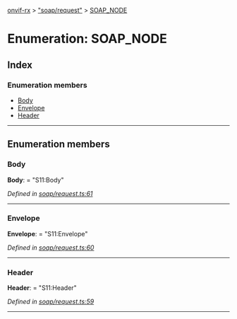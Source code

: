[onvif-rx](../README.md) > ["soap/request"](../modules/_soap_request_.md) > [SOAP_NODE](../enums/_soap_request_.soap_node.md)

# Enumeration: SOAP_NODE

## Index

### Enumeration members

* [Body](_soap_request_.soap_node.md#body)
* [Envelope](_soap_request_.soap_node.md#envelope)
* [Header](_soap_request_.soap_node.md#header)

---

## Enumeration members

<a id="body"></a>

###  Body

**Body**:  = "S11:Body"

*Defined in [soap/request.ts:61](https://github.com/patrickmichalina/onvif-rx/blob/3ab1739/src/soap/request.ts#L61)*

___
<a id="envelope"></a>

###  Envelope

**Envelope**:  = "S11:Envelope"

*Defined in [soap/request.ts:60](https://github.com/patrickmichalina/onvif-rx/blob/3ab1739/src/soap/request.ts#L60)*

___
<a id="header"></a>

###  Header

**Header**:  = "S11:Header"

*Defined in [soap/request.ts:59](https://github.com/patrickmichalina/onvif-rx/blob/3ab1739/src/soap/request.ts#L59)*

___

